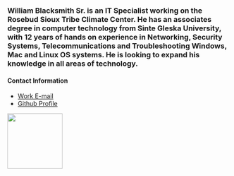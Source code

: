 ### William Blacksmith Sr. is an IT Specialist working on the Rosebud Sioux Tribe Climate Center. He has an associates degree in computer technology from Sinte Gleska University, with 12 years of hands on experience in Networking, Security Systems, Telecommunications and Troubleshooting Windows, Mac and Linux OS systems. He is looking to expand his knowledge in all areas of technology. 

#### Contact Information
* [Work E-mail](Wblacksmith@rst-nsn.gov)
* [Github Profile](WilliamBlacksmith.github.io)


<!-- HTML -->
<img style="float: left;" src="https://github.com/WilliamBlacksmith/WilliamBlacksmith.github.io/assets/166405777/348694e6-c9e4-4fe9-b952-1274dae362a0" width="125" height="125">


